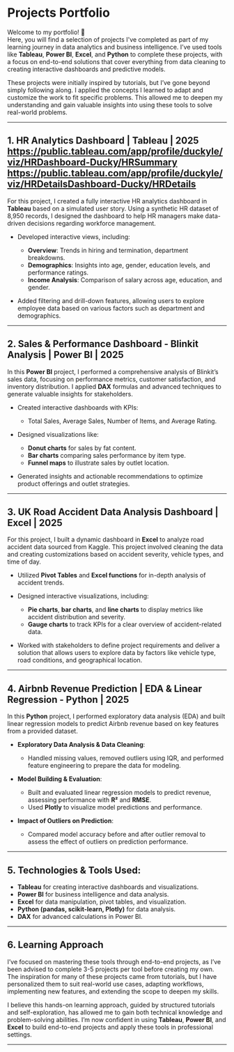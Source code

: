# Projects Portfolio

Welcome to my portfolio! 👋  
Here, you will find a selection of projects I've completed as part of my learning journey in data analytics and business intelligence. I’ve used tools like **Tableau**, **Power BI**, **Excel**, and **Python** to complete these projects, with a focus on end-to-end solutions that cover everything from data cleaning to creating interactive dashboards and predictive models.

These projects were initially inspired by tutorials, but I’ve gone beyond simply following along. I applied the concepts I learned to adapt and customize the work to fit specific problems. This allowed me to deepen my understanding and gain valuable insights into using these tools to solve real-world problems.

---

## 1. HR Analytics Dashboard | **Tableau** | 2025 https://public.tableau.com/app/profile/duckyle/viz/HRDashboard-Ducky/HRSummary https://public.tableau.com/app/profile/duckyle/viz/HRDetailsDashboard-Ducky/HRDetails
For this project, I created a fully interactive HR analytics dashboard in **Tableau** based on a simulated user story. Using a synthetic HR dataset of 8,950 records, I designed the dashboard to help HR managers make data-driven decisions regarding workforce management.

- Developed interactive views, including:
  - **Overview**: Trends in hiring and termination, department breakdowns.
  - **Demographics**: Insights into age, gender, education levels, and performance ratings.
  - **Income Analysis**: Comparison of salary across age, education, and gender.
  
- Added filtering and drill-down features, allowing users to explore employee data based on various factors such as department and demographics.

---

## 2. Sales & Performance Dashboard - Blinkit Analysis | **Power BI** | 2025
In this **Power BI** project, I performed a comprehensive analysis of Blinkit’s sales data, focusing on performance metrics, customer satisfaction, and inventory distribution. I applied **DAX** formulas and advanced techniques to generate valuable insights for stakeholders.

- Created interactive dashboards with KPIs:
  - Total Sales, Average Sales, Number of Items, and Average Rating.
  
- Designed visualizations like:
  - **Donut charts** for sales by fat content.
  - **Bar charts** comparing sales performance by item type.
  - **Funnel maps** to illustrate sales by outlet location.

- Generated insights and actionable recommendations to optimize product offerings and outlet strategies.

---

## 3. UK Road Accident Data Analysis Dashboard | **Excel** | 2025
For this project, I built a dynamic dashboard in **Excel** to analyze road accident data sourced from Kaggle. This project involved cleaning the data and creating customizations based on accident severity, vehicle types, and time of day.

- Utilized **Pivot Tables** and **Excel functions** for in-depth analysis of accident trends.
  
- Designed interactive visualizations, including:
  - **Pie charts**, **bar charts**, and **line charts** to display metrics like accident distribution and severity.
  - **Gauge charts** to track KPIs for a clear overview of accident-related data.

- Worked with stakeholders to define project requirements and deliver a solution that allows users to explore data by factors like vehicle type, road conditions, and geographical location.

---

## 4. Airbnb Revenue Prediction | **EDA & Linear Regression - Python** | 2025
In this **Python** project, I performed exploratory data analysis (EDA) and built linear regression models to predict Airbnb revenue based on key features from a provided dataset.

- **Exploratory Data Analysis & Data Cleaning**:
  - Handled missing values, removed outliers using IQR, and performed feature engineering to prepare the data for modeling.
  
- **Model Building & Evaluation**:
  - Built and evaluated linear regression models to predict revenue, assessing performance with **R²** and **RMSE**.
  - Used **Plotly** to visualize model predictions and performance.

- **Impact of Outliers on Prediction**:
  - Compared model accuracy before and after outlier removal to assess the effect of outliers on prediction performance.

---

## 5. Technologies & Tools Used:
- **Tableau** for creating interactive dashboards and visualizations.
- **Power BI** for business intelligence and data analysis.
- **Excel** for data manipulation, pivot tables, and visualization.
- **Python (pandas, scikit-learn, Plotly)** for data analysis.
- **DAX** for advanced calculations in Power BI.

---

## 6. Learning Approach
I’ve focused on mastering these tools through end-to-end projects, as I’ve been advised to complete 3-5 projects per tool before creating my own. The inspiration for many of these projects came from tutorials, but I have personalized them to suit real-world use cases, adapting workflows, implementing new features, and extending the scope to deepen my skills.

I believe this hands-on learning approach, guided by structured tutorials and self-exploration, has allowed me to gain both technical knowledge and problem-solving abilities. I’m now confident in using **Tableau**, **Power BI**, and **Excel** to build end-to-end projects and apply these tools in professional settings.

---

